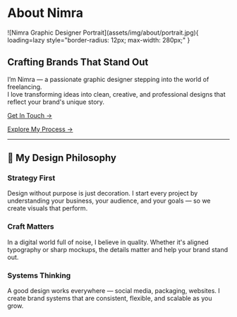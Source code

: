 # About Nimra

<div class="about-hero fade-in">

<div class="about-image" markdown>
![Nimra Graphic Designer Portrait](assets/img/about/portrait.jpg){ loading=lazy style="border-radius: 12px; max-width: 280px;" }
</div>

<div class="about-intro">

<h2> Crafting Brands That Stand Out </h2>

I’m Nimra — a passionate graphic designer stepping into the world of freelancing.  
I love transforming ideas into clean, creative, and professional designs that reflect your brand's unique story.

</div>

</div>

<div class="about-cta fade-in">

<a href="/contact/" class="md-button md-button--primary">Get In Touch →</a>

<a href="/process/" class="md-button">Explore My Process →</a>

</div>

---

## 🎨 My Design Philosophy

<div class="grid fade-in">
<div class="service-card slide-up">
<h3>Strategy First </h3>
<P>Design without purpose is just decoration.  
I start every project by understanding your business, your audience, and your goals — so we create visuals that perform.</P>
</div>

<div class="service-card slide-up delay-1">
<h3>Craft Matters </h3>
<p>In a digital world full of noise, I believe in quality.  
Whether it's aligned typography or sharp mockups, the details matter and help your brand stand out.</p>
</div>


<div class="service-card slide-up delay-2">
<h3>Systems Thinking </h3>
<p>A good design works everywhere — social media, packaging, websites.  
I create brand systems that are consistent, flexible, and scalable as you grow.</p>
</div>
</div>
